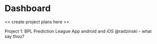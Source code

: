Dashboard
=========

<<  create project plans here >>


Project 1: BPL Prediction League App
          android and iOS
          @radzinski - what say thou?
